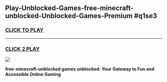 
## Play-Unblocked-Games-free-minecraft-unblocked-Unblocked-Games-Premium #q1se3
<h3>
<a href="https://premium.freeplayer.one?title=free-minecraft-unblocked&ref=12M">CLICK TO PLAY</a></h3>
<hr>

<h3>
<a href="https://premium.freeplayer.one?title=free-minecraft-unblocked&ref=12M">CLICK 2 PLAY</a>
  
</h3>

<a href="https://premium.freeplayer.one?title=free-minecraft-unblocked&ref=12M"><img src="https://clearcache.store/games.png"></a>


**free-minecraft-unblocked games unblocked: Your Gateway to Fun and Accessible Online Gaming**
